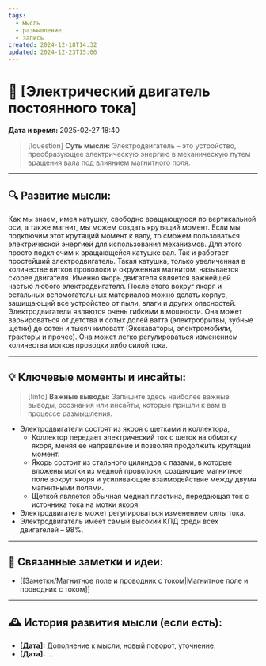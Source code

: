 ```yaml
---
tags:
  - мысль
  - размышление
  - запись
created: 2024-12-18T14:32
updated: 2024-12-23T15:06
---
```


# 💭  [Электрический двигатель постоянного тока]

**Дата и время:** 2025-02-27 18:40

> [!question] **Суть мысли:**
> Электродвигатель – это устройство, преобразующее электрическую энергию в механическую путем вращения вала под влиянием магнитного поля.

---

## 🔍 Развитие мысли:

Как мы знаем, имея катушку, свободно вращающуюся по вертикальной оси, а также магнит, мы можем создать крутящий момент. Если мы подключим этот крутящий момент к валу, то сможем пользоваться электрической энергией для использования механизмов. Для этого просто подключим к вращающейся катушке вал. Так и работает простейший электродвигатель. Такая катушка, только увеличенная в количестве витков проволоки и окруженная магнитом, называется скорее двигателя. Именно якорь двигателя является важнейшей частью любого электродвигателя. После этого вокруг якоря и остальных вспомогательных материалов можно делать корпус, защищающий все устройство от пыли, влаги и других опасностей. 
Электродвигатели являются очень гибкими в мощности. Она может варьироваться от детства и сотых долей ватта (электробритвы, зубные щетки) до сотен и тысяч киловатт (Экскаваторы, электромобили, тракторы и прочее). Она может легко регулироваться изменением количества мотков проводки либо силой тока.

---

## 💡 Ключевые моменты и инсайты:

> [!info] **Важные выводы:**
> Запишите здесь наиболее важные выводы, осознания или инсайты, которые пришли к вам в процессе размышления.

- Электродвигатели состоят из якоря с щетками и коллектора, 
	- Коллектор передает электрический ток с щеток на обмотку якоря, меняя ее направление и позволяя продолжить крутящий момент. 
	- Якорь состоит из стального цилиндра с пазами, в которые вложены мотки из медной проволоки, создающие магнитное поле вокруг якоря и усиливающие взаимодействие между двумя магнитными полями. 
	- Щеткой является обычная медная пластина, передающая ток с источника тока на мотки якоря.
- Электродвигатель может регулироваться изменением силы тока. 
- Электродвигатель имеет самый высокий КПД среди всех двигателей – 98%.

---

## 🔄 Связанные заметки и идеи:

- [[Заметки/Магнитное поле и проводник с током|Магнитное поле и проводник с током]]

---

## 🕰️ История развития мысли (если есть):

* **[Дата]:**  Дополнение к мысли, новый поворот, уточнение.
* **[Дата]:**  ...